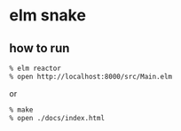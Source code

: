 # elm snake

## how to run

```sh
% elm reactor
% open http://localhost:8000/src/Main.elm
```

or 

```sh
% make
% open ./docs/index.html
```
